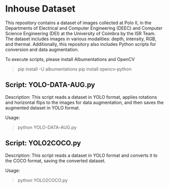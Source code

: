 # Inhouse Dataset

This repository contains a dataset of images collected at Polo II, in the Departments of Electrical and Computer Engineering (DEEC) and Computer Science Engineering (DEI) at the University of Coimbra by the ISR Team. The dataset includes images in various modalities: depth, intensity, RGB, and thermal. Additionally, this repository also includes Python scripts for conversion and data augmentation.

To execute scripts, please install Albumentations and OpenCV
> pip install -U albumentations
> pip install opencv-python

## Script: YOLO-DATA-AUG.py

Description: This script reads a dataset in YOLO format, applies rotations and horizontal flips to the images for data augmentation, and then saves the augmented dataset in YOLO format.

Usage:
> python YOLO-DATA-AUG.py


## Script: YOLO2COCO.py

Description: This script reads a dataset in YOLO format and converts it to the COCO format, saving the converted dataset.

Usage:

> python YOLO2COCO.py

